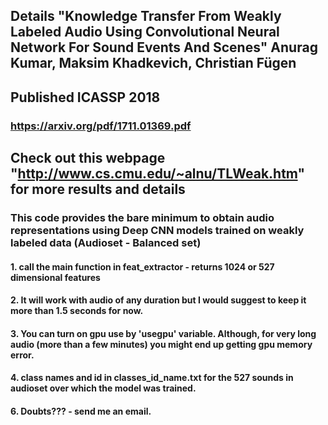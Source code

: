 ## Details "Knowledge Transfer From Weakly Labeled Audio Using Convolutional Neural Network For Sound Events And Scenes" Anurag Kumar, Maksim Khadkevich, Christian Fügen 
## Published ICASSP 2018

### https://arxiv.org/pdf/1711.01369.pdf

## Check out this webpage "http://www.cs.cmu.edu/~alnu/TLWeak.htm" for more results and details

### This code provides the  bare minimum to obtain audio representations using Deep CNN models trained on weakly labeled data (Audioset - Balanced set)

#### 1. call the main function in feat_extractor - returns 1024 or 527 dimensional features

#### 2. It will work with audio of any duration but I would suggest to keep it more than 1.5 seconds for now. 


#### 3. You can turn on gpu use by 'usegpu' variable. Although, for very long audio (more than a few minutes) you might end up getting gpu memory error. 


#### 4. class names and id in classes_id_name.txt for the 527 sounds in audioset over which the model was trained. 

#### 6. Doubts??? -  send me an email. 
